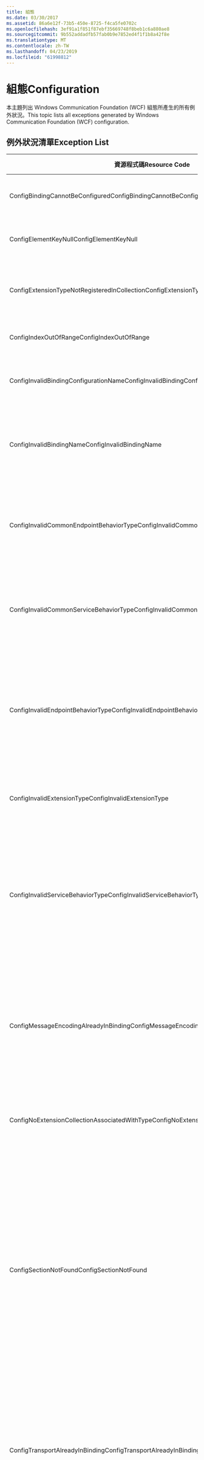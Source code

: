 ```yaml
---
title: 組態
ms.date: 03/30/2017
ms.assetid: 86a6e12f-73b5-450e-8725-f4ca5fe0702c
ms.openlocfilehash: 3ef91a1f851f87ebf35669748f8beb1c6a880ae8
ms.sourcegitcommit: 9b552addadfb57fab0b9e7852ed4f1f1b8a42f8e
ms.translationtype: MT
ms.contentlocale: zh-TW
ms.lasthandoff: 04/23/2019
ms.locfileid: "61998812"
---
```

# <a name="configuration"></a><span data-ttu-id="b1b72-102">組態</span><span class="sxs-lookup"><span data-stu-id="b1b72-102">Configuration</span></span>
<span data-ttu-id="b1b72-103">本主題列出 Windows Communication Foundation (WCF) 組態所產生的所有例外狀況。</span><span class="sxs-lookup"><span data-stu-id="b1b72-103">This topic lists all exceptions generated by Windows Communication Foundation (WCF) configuration.</span></span>  
  
## <a name="exception-list"></a><span data-ttu-id="b1b72-104">例外狀況清單</span><span class="sxs-lookup"><span data-stu-id="b1b72-104">Exception List</span></span>  
  
|<span data-ttu-id="b1b72-105">資源程式碼</span><span class="sxs-lookup"><span data-stu-id="b1b72-105">Resource Code</span></span>|<span data-ttu-id="b1b72-106">資源字串</span><span class="sxs-lookup"><span data-stu-id="b1b72-106">Resource String</span></span>|  
|-------------------|---------------------|  
|<span data-ttu-id="b1b72-107">ConfigBindingCannotBeConfigured</span><span class="sxs-lookup"><span data-stu-id="b1b72-107">ConfigBindingCannotBeConfigured</span></span>|<span data-ttu-id="b1b72-108">無法設定服務端點上的繫結。</span><span class="sxs-lookup"><span data-stu-id="b1b72-108">The binding on the service endpoint cannot be configured.</span></span>|  
|<span data-ttu-id="b1b72-109">ConfigElementKeyNull</span><span class="sxs-lookup"><span data-stu-id="b1b72-109">ConfigElementKeyNull</span></span>|<span data-ttu-id="b1b72-110">特定組態項目金鑰不可為 null。</span><span class="sxs-lookup"><span data-stu-id="b1b72-110">The specific configuration element key cannot be null.</span></span>|  
|<span data-ttu-id="b1b72-111">ConfigExtensionTypeNotRegisteredInCollection</span><span class="sxs-lookup"><span data-stu-id="b1b72-111">ConfigExtensionTypeNotRegisteredInCollection</span></span>|<span data-ttu-id="b1b72-112">特定副檔名集合中尚未註冊特定副檔名類型。</span><span class="sxs-lookup"><span data-stu-id="b1b72-112">The specific extension type is not registered in the specific extension collection.</span></span>|  
|<span data-ttu-id="b1b72-113">ConfigIndexOutOfRange</span><span class="sxs-lookup"><span data-stu-id="b1b72-113">ConfigIndexOutOfRange</span></span>|<span data-ttu-id="b1b72-114">特定屬性值已超出範圍。</span><span class="sxs-lookup"><span data-stu-id="b1b72-114">The value for the specific attribute is out of range.</span></span>|  
|<span data-ttu-id="b1b72-115">ConfigInvalidBindingConfigurationName</span><span class="sxs-lookup"><span data-stu-id="b1b72-115">ConfigInvalidBindingConfigurationName</span></span>|<span data-ttu-id="b1b72-116">特定組態沒有包含特定名稱的繫結。</span><span class="sxs-lookup"><span data-stu-id="b1b72-116">The specific configuration does not have a binding with the specific name.</span></span>|  
|<span data-ttu-id="b1b72-117">ConfigInvalidBindingName</span><span class="sxs-lookup"><span data-stu-id="b1b72-117">ConfigInvalidBindingName</span></span>|<span data-ttu-id="b1b72-118">特定組態沒有包含特定名稱的繫結。</span><span class="sxs-lookup"><span data-stu-id="b1b72-118">The specific configuration does not have a binding with the specific name.</span></span> <span data-ttu-id="b1b72-119">此繫結值無效。</span><span class="sxs-lookup"><span data-stu-id="b1b72-119">This is an invalid value for the binding.</span></span>|  
|<span data-ttu-id="b1b72-120">ConfigInvalidCommonEndpointBehaviorType</span><span class="sxs-lookup"><span data-stu-id="b1b72-120">ConfigInvalidCommonEndpointBehaviorType</span></span>|<span data-ttu-id="b1b72-121">無法將特定行為副檔名新增至一般端點行為，因為它尚未實作特定類型。</span><span class="sxs-lookup"><span data-stu-id="b1b72-121">Cannot add the specific behavior extension to the common endpoint behavior because it does not implement the specific type.</span></span>|  
|<span data-ttu-id="b1b72-122">ConfigInvalidCommonServiceBehaviorType</span><span class="sxs-lookup"><span data-stu-id="b1b72-122">ConfigInvalidCommonServiceBehaviorType</span></span>|<span data-ttu-id="b1b72-123">無法將特定行為副檔名新增至一般服務行為，因為它尚未實作特定類型。</span><span class="sxs-lookup"><span data-stu-id="b1b72-123">Cannot add the specific behavior extension to the common service behavior because it does not implement the specific type.</span></span>|  
|<span data-ttu-id="b1b72-124">ConfigInvalidEndpointBehaviorType</span><span class="sxs-lookup"><span data-stu-id="b1b72-124">ConfigInvalidEndpointBehaviorType</span></span>|<span data-ttu-id="b1b72-125">無法將特定行為副檔名新增至特定端點行為，因為基礎行為類型未實作 IServiceBehavior 介面。</span><span class="sxs-lookup"><span data-stu-id="b1b72-125">Cannot add the specific behavior extension to the specific endpoint behavior because the underlying behavior type does not implement the IServiceBehavior interface.</span></span>|  
|<span data-ttu-id="b1b72-126">ConfigInvalidExtensionType</span><span class="sxs-lookup"><span data-stu-id="b1b72-126">ConfigInvalidExtensionType</span></span>|<span data-ttu-id="b1b72-127">特定類型必須衍生自將用於集合的特定副檔名。</span><span class="sxs-lookup"><span data-stu-id="b1b72-127">The specific type must derive from the specific extension to be used in the collection.</span></span>|  
|<span data-ttu-id="b1b72-128">ConfigInvalidServiceBehaviorType</span><span class="sxs-lookup"><span data-stu-id="b1b72-128">ConfigInvalidServiceBehaviorType</span></span>|<span data-ttu-id="b1b72-129">無法將行為副檔名新增至包含特定名稱的服務行為，因為基礎行為類型未實作 IServiceBehavior 介面。</span><span class="sxs-lookup"><span data-stu-id="b1b72-129">Cannot add the behavior extension 'to the service behavior with the specific name because the underlying behavior type does not implement the IServiceBehavior interface.</span></span>|  
|<span data-ttu-id="b1b72-130">ConfigMessageEncodingAlreadyInBinding</span><span class="sxs-lookup"><span data-stu-id="b1b72-130">ConfigMessageEncodingAlreadyInBinding</span></span>|<span data-ttu-id="b1b72-131">無法新增特定的訊息編碼項目。</span><span class="sxs-lookup"><span data-stu-id="b1b72-131">Cannot add the specific message encoding element.</span></span> <span data-ttu-id="b1b72-132">特定繫結中已經存在另一個訊息編碼項目。</span><span class="sxs-lookup"><span data-stu-id="b1b72-132">Another message encoding element already exists in the specific binding.</span></span> <span data-ttu-id="b1b72-133">每個繫結只能有一個訊息編碼項目。</span><span class="sxs-lookup"><span data-stu-id="b1b72-133">There can only be one message encoding element for each binding.</span></span>|  
|<span data-ttu-id="b1b72-134">ConfigNoExtensionCollectionAssociatedWithType</span><span class="sxs-lookup"><span data-stu-id="b1b72-134">ConfigNoExtensionCollectionAssociatedWithType</span></span>|<span data-ttu-id="b1b72-135">無法找到與特定類型副檔名相關的副檔名集合。</span><span class="sxs-lookup"><span data-stu-id="b1b72-135">Cannot find the extension collection associated with extension of the specific type.</span></span>|  
|<span data-ttu-id="b1b72-136">ConfigSectionNotFound</span><span class="sxs-lookup"><span data-stu-id="b1b72-136">ConfigSectionNotFound</span></span>|<span data-ttu-id="b1b72-137">無法建立特定組態區段。</span><span class="sxs-lookup"><span data-stu-id="b1b72-137">The specific configuration section cannot be created.</span></span> <span data-ttu-id="b1b72-138">Machine.config 檔案中的資訊遺失。</span><span class="sxs-lookup"><span data-stu-id="b1b72-138">The Machine.config file is missing information.</span></span> <span data-ttu-id="b1b72-139">請確認此組態區段已順利註冊，而且您的區段名稱拼字正確。</span><span class="sxs-lookup"><span data-stu-id="b1b72-139">Verify that this configuration section is properly registered and that you have correctly spelled the section name.</span></span> <span data-ttu-id="b1b72-140">如果是 Windows Communication Foundation 區段，請執行 ServiceModelReg.exe -i 來修復此錯誤。</span><span class="sxs-lookup"><span data-stu-id="b1b72-140">For Windows Communication Foundation sections, run ServiceModelReg.exe -i to fix this error.</span></span>|  
|<span data-ttu-id="b1b72-141">ConfigTransportAlreadyInBinding</span><span class="sxs-lookup"><span data-stu-id="b1b72-141">ConfigTransportAlreadyInBinding</span></span>|<span data-ttu-id="b1b72-142">無法新增特定的傳輸項目。</span><span class="sxs-lookup"><span data-stu-id="b1b72-142">Cannot add the specific transport element.</span></span> <span data-ttu-id="b1b72-143">另一個傳輸項目已經存在特地繫結中。</span><span class="sxs-lookup"><span data-stu-id="b1b72-143">Another transport element already exists in the specific binding.</span></span> <span data-ttu-id="b1b72-144">每個繫結只能有一個訊息編碼項目。</span><span class="sxs-lookup"><span data-stu-id="b1b72-144">There can only be one message encoding element for each binding.</span></span>|
